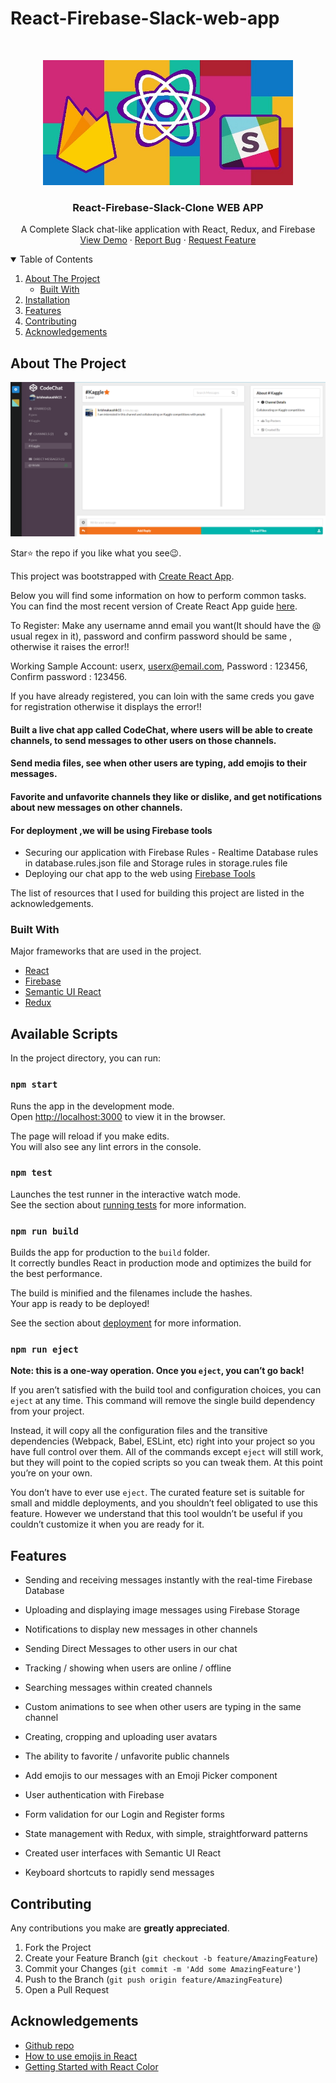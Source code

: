 # React-Firebase-Slack-web-app


<!-- PROJECT LOGO -->
<br />
<p align="center">
  <a href="https://github.com/krishnakaushik25/react-firebase-slack-web-app">
    <img src="img/slack_firebase_app.jpg" alt="Logo" width="400" height="200">
  </a>

  <h3 align="center">React-Firebase-Slack-Clone WEB APP</h3>

  <p align="center">
    A Complete Slack chat-like application with React, Redux, and Firebase
    <br />
    <a href="https://slack-react-cl.web.app/">View Demo</a>
    ·
    <a href="https://github.com/krishnakaushik25/react-firebase-slack-web-app/issues">Report Bug</a>
    ·
    <a href="https://github.com/krishnakaushik25/react-firebase-slack-web-app/issues">Request Feature</a>
  </p>
</p>



<!-- TABLE OF CONTENTS -->
<details open="open">
  <summary>Table of Contents</summary>
  <ol>
    <li>
      <a href="#about-the-project">About The Project</a>
      <ul>
        <li><a href="#built-with">Built With</a></li>
      </ul>
    </li>
    <li><a href="#Available Scripts">Installation</a></li>
    <li><a href="#Features">Features</a></li>
    <li><a href="#contributing">Contributing</a></li>
    <li><a href="#acknowledgements">Acknowledgements</a></li>
  </ol>
</details>



<!-- ABOUT THE PROJECT -->
## About The Project

[![Product Name Screen Shot][product-screenshot]](https://www.linkpicture.com/q/slack_app.png)

Star⭐ the repo if you like what you see😉.

This project was bootstrapped with [Create React App](https://github.com/facebookincubator/create-react-app).

Below you will find some information on how to perform common tasks.<br>
You can find the most recent version of Create React App guide [here](https://github.com/facebookincubator/create-react-app/blob/master/packages/react-scripts/template/README.md).

To Register: Make any username annd email you want(It should have the @ usual regex in it), password and confirm password should be same , otherwise it raises the error!!

Working Sample Account: userx, userx@email.com, Password : 123456, Confirm password : 123456.

If you have already registered, you can loin with the same creds you gave for registration otherwise it displays the error!!

#### Built a live chat app called CodeChat, where users will be able to create channels, to send messages to other users on those channels.
#### Send media files, see when other users are typing, add emojis to their messages.
#### Favorite and unfavorite channels they like or dislike, and get notifications about new messages on other channels. 

#### For deployment ,we will be using Firebase tools

* Securing our application with Firebase Rules - Realtime Database rules in database.rules.json file and Storage rules in storage.rules file 
* Deploying our chat app to the web using [Firebase Tools](https://www.npmjs.com/package/firebase-tools)

The list of resources that I used for building this project are listed in the acknowledgements.

### Built With

Major frameworks that are used in the project.
* [React](https://reactjs.org/)
* [Firebase](https://firebase.google.com/)
* [Semantic UI React](https://semantic-ui.com/)
* [Redux](https://redux.js.org/)



## Available Scripts

In the project directory, you can run:

### `npm start`

Runs the app in the development mode.<br>
Open [http://localhost:3000](http://localhost:3000) to view it in the browser.

The page will reload if you make edits.<br>
You will also see any lint errors in the console.

### `npm test`

Launches the test runner in the interactive watch mode.<br>
See the section about [running tests](#running-tests) for more information.

### `npm run build`

Builds the app for production to the `build` folder.<br>
It correctly bundles React in production mode and optimizes the build for the best performance.

The build is minified and the filenames include the hashes.<br>
Your app is ready to be deployed!

See the section about [deployment](#deployment) for more information.

### `npm run eject`

**Note: this is a one-way operation. Once you `eject`, you can’t go back!**

If you aren’t satisfied with the build tool and configuration choices, you can `eject` at any time. This command will remove the single build dependency from your project.

Instead, it will copy all the configuration files and the transitive dependencies (Webpack, Babel, ESLint, etc) right into your project so you have full control over them. All of the commands except `eject` will still work, but they will point to the copied scripts so you can tweak them. At this point you’re on your own.

You don’t have to ever use `eject`. The curated feature set is suitable for small and middle deployments, and you shouldn’t feel obligated to use this feature. However we understand that this tool wouldn’t be useful if you couldn’t customize it when you are ready for it.




<!-- USAGE EXAMPLES -->
## Features

- Sending and receiving messages instantly with the real-time Firebase Database

- Uploading and displaying image messages using Firebase Storage

- Notifications to display new messages in other channels

- Sending Direct Messages to other users in our chat

- Tracking / showing when users are online / offline

- Searching messages within created channels

- Custom animations to see when other users are typing in the same channel

- Creating, cropping and uploading user avatars

- The ability to favorite / unfavorite public channels

- Add emojis to our messages with an Emoji Picker component

- User authentication with Firebase

- Form validation for our Login and Register forms

- State management with Redux, with simple, straightforward patterns

- Created user interfaces with Semantic UI React

- Keyboard shortcuts to rapidly send messages





<!-- CONTRIBUTING -->
## Contributing
Any contributions you make are **greatly appreciated**.

1. Fork the Project
2. Create your Feature Branch (`git checkout -b feature/AmazingFeature`)
3. Commit your Changes (`git commit -m 'Add some AmazingFeature'`)
4. Push to the Branch (`git push origin feature/AmazingFeature`)
5. Open a Pull Request


<!-- ACKNOWLEDGEMENTS -->
## Acknowledgements
* [Github repo](https://github.com/frantallukas10/react-redux-firebase-slack-chat)
* [How to use emojis in React](https://www.npmjs.com/package/emoji-picker-react)
* [Getting Started with React Color](https://casesandberg.github.io/react-color/)







<!-- MARKDOWN LINKS & IMAGES -->
<!-- https://www.markdownguide.org/basic-syntax/#reference-style-links -->
[product-screenshot]: img/slack_app.png
